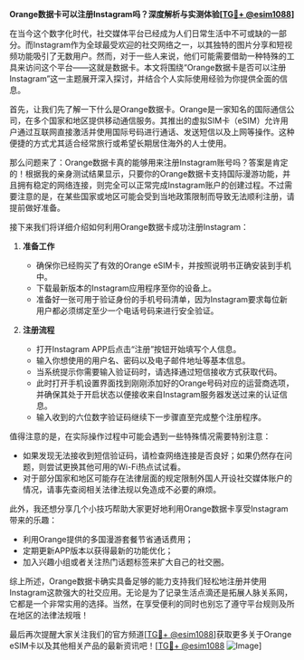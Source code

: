 **Orange数据卡可以注册Instagram吗？深度解析与实测体验[[TG💪+ @esim1088](https://t.me/s/esim1088)]**

在当今这个数字化时代，社交媒体平台已经成为人们日常生活中不可或缺的一部分。而Instagram作为全球最受欢迎的社交网络之一，以其独特的图片分享和短视频功能吸引了无数用户。然而，对于一些人来说，他们可能需要借助一种特殊的工具来访问这个平台——这就是数据卡。本文将围绕“Orange数据卡是否可以注册Instagram”这一主题展开深入探讨，并结合个人实际使用经验为你提供全面的信息。

首先，让我们先了解一下什么是Orange数据卡。Orange是一家知名的国际通信公司，在多个国家和地区提供移动通信服务。其推出的虚拟SIM卡（eSIM）允许用户通过互联网直接激活并使用国际号码进行通话、发送短信以及上网等操作。这种便捷的方式尤其适合经常旅行或希望长期居住海外的人士使用。

那么问题来了：Orange数据卡真的能够用来注册Instagram账号吗？答案是肯定的！根据我的亲身测试结果显示，只要你的Orange数据卡支持国际漫游功能，并且拥有稳定的网络连接，则完全可以正常完成Instagram账户的创建过程。不过需要注意的是，在某些国家或地区可能会受到当地政策限制而导致无法顺利注册，请提前做好准备。

接下来我们将详细介绍如何利用Orange数据卡成功注册Instagram：

1. **准备工作**
   - 确保你已经购买了有效的Orange eSIM卡，并按照说明书正确安装到手机中。
   - 下载最新版本的Instagram应用程序至你的设备上。
   - 准备好一张可用于验证身份的手机号码清单，因为Instagram要求每位新用户都必须绑定至少一个电话号码来进行安全验证。

2. **注册流程**
   - 打开Instagram APP后点击“注册”按钮开始填写个人信息。
   - 输入你想使用的用户名、密码以及电子邮件地址等基本信息。
   - 当系统提示你需要输入验证码时，请选择通过短信接收方式获取代码。
   - 此时打开手机设置界面找到刚刚添加好的Orange号码对应的运营商选项，并确保其处于开启状态以便接收来自Instagram服务器发送过来的认证信息。
   - 输入收到的六位数字验证码继续下一步骤直至完成整个注册程序。

值得注意的是，在实际操作过程中可能会遇到一些特殊情况需要特别注意：
- 如果发现无法接收到短信验证码，请检查网络连接是否良好；如果仍然存在问题，则尝试更换其他可用的Wi-Fi热点试试看。
- 对于部分国家和地区可能存在法律层面的规定限制外国人开设社交媒体账户的情况，请事先查阅相关法律法规以免造成不必要的麻烦。

此外，我还想分享几个小技巧帮助大家更好地利用Orange数据卡享受Instagram带来的乐趣：
- 利用Orange提供的多国漫游套餐节省通话费用；
- 定期更新APP版本以获得最新的功能优化；
- 加入兴趣小组或者关注热门话题标签来扩大自己的社交圈。

综上所述，Orange数据卡确实具备足够的能力支持我们轻松地注册并使用Instagram这款强大的社交应用。无论是为了记录生活点滴还是拓展人脉关系网，它都是一个非常实用的选择。当然，在享受便利的同时也别忘了遵守平台规则及所在地区的法律法规哦！

最后再次提醒大家关注我们的官方频道[[TG💪+ @esim1088](https://t.me/s/esim1088)]获取更多关于Orange eSIM卡以及其他相关产品的最新资讯吧！[[TG💪+ @esim1088](https://t.me/s/esim1088) ![Image](https://i.postimg.cc/4NQfJmqS/Snipaste-2025-05-13-00-14-12.png)]